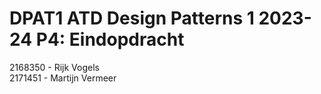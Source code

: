# DPAT1 ATD Design Patterns 1 2023-24 P4: Eindopdracht

2168350 - Rijk Vogels <br>
2171451 - Martijn Vermeer <br>